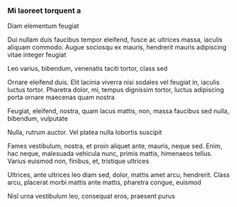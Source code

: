 ### Mi laoreet torquent a

Diam elementum feugiat

Dui nullam duis faucibus tempor eleifend, fusce ac ultrices massa, iaculis aliquam commodo. Augue sociosqu ex mauris, hendrerit mauris adipiscing vitae integer feugiat

Leo varius, bibendum, venenatis taciti tortor, class sed

Ornare eleifend duis. Elit lacinia viverra nisi sodales vel feugiat in, iaculis luctus tortor. Pharetra dolor, mi, tempus dignissim tortor, luctus adipiscing porta ornare maecenas quam nostra

Feugiat, eleifend, nostra, quam lacus mattis, non, massa faucibus sed nulla, bibendum, vulputate

Nulla, rutrum auctor. Vel platea nulla lobortis suscipit

Fames vestibulum, nostra, et proin aliquet ante, mauris, neque sed. Enim, hac neque, malesuada vehicula nunc, primis mattis, himenaeos tellus. Varius euismod non, finibus, et, tristique ultrices

Ultrices, ante ultrices leo diam sed, dolor, mattis amet arcu, hendrerit. Class arcu, placerat morbi mattis ante mattis, pharetra congue, euismod

Nisl urna vestibulum leo, consequat eros, praesent purus



